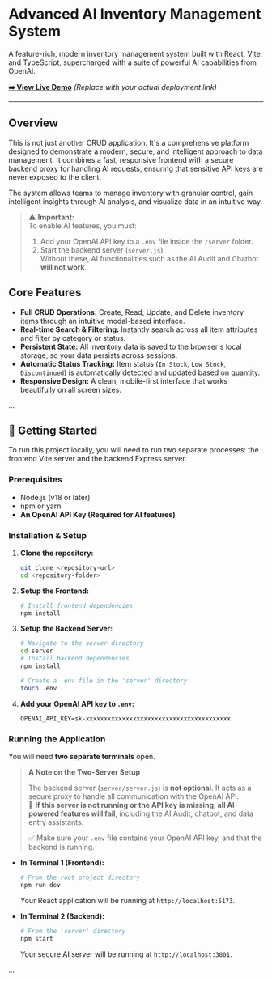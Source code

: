 # Advanced AI Inventory Management System

A feature-rich, modern inventory management system built with React, Vite, and TypeScript, supercharged with a suite of powerful AI capabilities from OpenAI.

**[➡️ View Live Demo](https://inventory-management-system-9ntc.vercel.app/)** _(Replace with your actual deployment link)_

---

## Overview

This is not just another CRUD application. It's a comprehensive platform designed to demonstrate a modern, secure, and intelligent approach to data management. It combines a fast, responsive frontend with a secure backend proxy for handling AI requests, ensuring that sensitive API keys are never exposed to the client.

The system allows teams to manage inventory with granular control, gain intelligent insights through AI analysis, and visualize data in an intuitive way.

> ⚠️ **Important:**  
> To enable AI features, you must:
> 1. Add your OpenAI API key to a `.env` file inside the `/server` folder.  
> 2. Start the backend server (`server.js`).  
> Without these, AI functionalities such as the AI Audit and Chatbot **will not work**.

## Core Features

- **Full CRUD Operations:** Create, Read, Update, and Delete inventory items through an intuitive modal-based interface.
- **Real-time Search & Filtering:** Instantly search across all item attributes and filter by category or status.
- **Persistent State:** All inventory data is saved to the browser's local storage, so your data persists across sessions.
- **Automatic Status Tracking:** Item status (`In Stock`, `Low Stock`, `Discontinued`) is automatically detected and updated based on quantity.
- **Responsive Design:** A clean, mobile-first interface that works beautifully on all screen sizes.

...

## 🚀 Getting Started

To run this project locally, you will need to run two separate processes: the frontend Vite server and the backend Express server.

### Prerequisites

- Node.js (v18 or later)
- npm or yarn
- **An OpenAI API Key (Required for AI features)**

### Installation & Setup

1. **Clone the repository:**
    ```bash
    git clone <repository-url>
    cd <repository-folder>
    ```

2. **Setup the Frontend:**
    ```bash
    # Install frontend dependencies
    npm install
    ```

3. **Setup the Backend Server:**
    ```bash
    # Navigate to the server directory
    cd server
    # Install backend dependencies
    npm install

    # Create a .env file in the 'server' directory
    touch .env
    ```

4. **Add your OpenAI API key to `.env`:**
    ```
    OPENAI_API_KEY=sk-xxxxxxxxxxxxxxxxxxxxxxxxxxxxxxxxxxxxxxxx
    ```

### Running the Application

You will need **two separate terminals** open.

> **A Note on the Two-Server Setup**
>
> The backend server (`server/server.js`) is **not optional**. It acts as a secure proxy to handle all communication with the OpenAI API.  
> 🧠 **If this server is not running or the API key is missing, all AI-powered features will fail**, including the AI Audit, chatbot, and data entry assistants.
>
> ✅ Make sure your `.env` file contains your OpenAI API key, and that the backend is running.

- **In Terminal 1 (Frontend):**
    ```bash
    # From the root project directory
    npm run dev
    ```
    Your React application will be running at `http://localhost:5173`.

- **In Terminal 2 (Backend):**
    ```bash
    # From the 'server' directory
    npm start
    ```
    Your secure AI server will be running at `http://localhost:3001`.

...